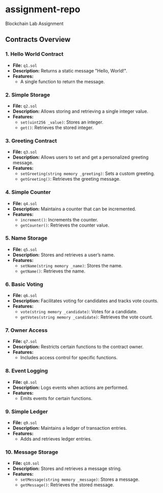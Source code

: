 # assignment-repo
Blockchain Lab Assignment 

## Contracts Overview

### 1. Hello World Contract
- **File:** `q1.sol`
- **Description:** Returns a static message "Hello, World!".
- **Features:**
  - A single function to return the message.

### 2. Simple Storage
- **File:** `q2.sol`
- **Description:** Allows storing and retrieving a single integer value.
- **Features:**
  - `set(uint256 _value)`: Stores an integer.
  - `get()`: Retrieves the stored integer.

### 3. Greeting Contract
- **File:** `q3.sol`
- **Description:** Allows users to set and get a personalized greeting message.
- **Features:**
  - `setGreeting(string memory _greeting)`: Sets a custom greeting.
  - `getGreeting()`: Retrieves the greeting message.

### 4. Simple Counter
- **File:** `q4.sol`
- **Description:** Maintains a counter that can be incremented.
- **Features:**
  - `increment()`: Increments the counter.
  - `getCounter()`: Retrieves the counter value.

### 5. Name Storage
- **File:** `q5.sol`
- **Description:** Stores and retrieves a user’s name.
- **Features:**
  - `setName(string memory _name)`: Stores the name.
  - `getName()`: Retrieves the name.

### 6. Basic Voting
- **File:** `q6.sol`
- **Description:** Facilitates voting for candidates and tracks vote counts.
- **Features:**
  - `vote(string memory _candidate)`: Votes for a candidate.
  - `getVotes(string memory _candidate)`: Retrieves the vote count.

### 7. Owner Access
- **File:** `q7.sol`
- **Description:** Restricts certain functions to the contract owner.
- **Features:**
  - Includes access control for specific functions.

### 8. Event Logging
- **File:** `q8.sol`
- **Description:** Logs events when actions are performed.
- **Features:**
  - Emits events for certain functions.

### 9. Simple Ledger
- **File:** `q9.sol`
- **Description:** Maintains a ledger of transaction entries.
- **Features:**
  - Adds and retrieves ledger entries.

### 10. Message Storage
- **File:** `q10.sol`
- **Description:** Stores and retrieves a message string.
- **Features:**
  - `setMessage(string memory _message)`: Stores a message.
  - `getMessage()`: Retrieves the stored message.

